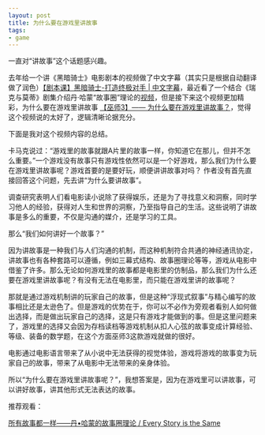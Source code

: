 ```yaml
---
layout: post
title: 为什么要在游戏里讲故事
tags:
- game
---
```


一直对“讲故事”这个话题感兴趣。

去年给一个讲《黑暗骑士》电影剧本的视频做了中文字幕（其实只是根据自动翻译做了润色）[【剧本课】黑暗骑士-打造终极对手 | 中文字幕](http://t.cn/AieGJtfA)，最近看了一个结合《瑞克与莫蒂》剧集介绍丹·哈蒙“故事圈”理论的[视频](https://www.bilibili.com/video/av75575301)，但是接下来这个视频更加精彩，为什么要在游戏里讲故事 [【巫师3】—— 为什么要在游戏里讲故事？](http://t.cn/AieGJtf7)，觉得这个视频说的太好了，逻辑清晰论据充分。

下面是我对这个视频内容的总结。

卡马克说过：“游戏里的故事就跟A片里的故事一样，你知道它在那儿，但并不怎么重要。”一个游戏没有故事只有游戏性依然可以是一个好游戏，那么我们为什么要在游戏里讲故事呢？游戏首要的是要好玩，顺便讲讲故事对吗？
作者没有首先直接回答这个问题，先去讲“为什么要讲故事”。

调查研究表明人们看电影读小说除了获得娱乐，还是为了寻找意义和洞察，同时学习他人的经验，获得对人生和世界的洞察，乃至指导自己的生活。这些说明了讲故事是多么的重要，不仅是沟通的媒介，还是学习的工具。

那么“我们如何讲好一个故事？”

因为讲故事是一种我们与人们沟通的机制，而这种机制符合共通的神经通讯协定，讲故事也有各种套路可以遵循，例如三幕式结构、故事圈理论等等，游戏从电影中借鉴了许多。那么无论如何游戏里的故事都是电影里的仿制品，那么我们为什么还要在游戏里讲故事呢？有没有无法在电影里，而只能在游戏里讲的故事呢？

那就是通过游戏机制讲的玩家自己的故事，但是这种“浮现式叙事”与精心编写的故事相比还是太逊色了。但是游戏的优势在于，你可以不必作为旁观者看别人如何做出选择，而是做出玩家自己的选择，这是只有游戏才能做到的事。但是这里问题来了，游戏里的选择又会因为存档读档等游戏机制从扣人心弦的故事变成计算经验、等级、装备的数学题，在这个方面巫师3这款游戏就做的很好。

电影通过电影语言带来了从小说中无法获得的视觉体验，游戏将游戏的故事变为玩家自己的故事，带来了从电影中无法带来的亲身体验。

所以“为什么要在游戏里讲故事呢？”，我想答案是，因为在游戏里可以讲故事，可以讲好故事，讲其他形式无法表达的故事。

推荐观看：

[所有故事都一样——丹•哈蒙的故事圈理论 / Every Story is the Same](https://www.bilibili.com/video/av33735054)

